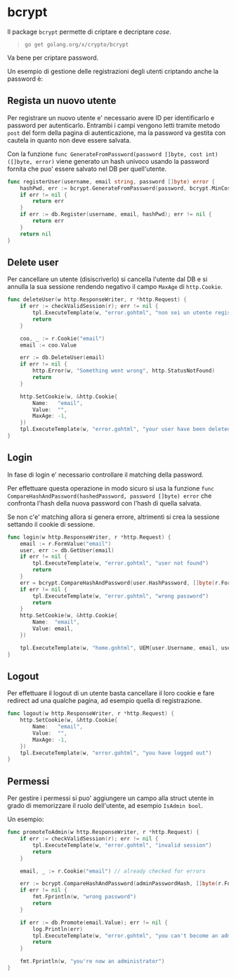 # bcrypt

Il package `bcrypt` permette di criptare e decriptare *cose*.

> `go get golang.org/x/crypto/bcrypt`

Va bene per criptare password.

Un esempio di gestione delle registrazioni degli utenti criptando anche la password è:

## Regista un nuovo utente

Per registrare un nuovo utente e' necessario avere ID per identificarlo e password per autenticarlo. Entrambi i campi vengono letti tramite metodo `post` del form della pagina di autenticazione, ma la password va gestita con cautela in quanto non deve essere salvata.

Con la funzione `func GenerateFromPassword(password []byte, cost int) ([]byte, error)` viene generato un hash univoco usando la password fornita che puo' essere salvato nel DB per quell'utente.

```Go
func registerUser(username, email string, password []byte) error {
    hashPwd, err := bcrypt.GenerateFromPassword(password, bcrypt.MinCost)
    if err != nil {
        return err
    }
    if err := db.Register(username, email, hashPwd); err != nil {
        return err
    }
    return nil
}
```

## Delete user

Per cancellare un utente (disiscriverlo) si cancella l'utente dal DB e si annulla la sua sessione rendendo negativo il campo `MaxAge` di `http.Cookie`.

```Go
func deleteUser(w http.ResponseWriter, r *http.Request) {
    if err := checkValidSession(r); err != nil {
        tpl.ExecuteTemplate(w, "error.gohtml", "non sei un utente registrato")
        return
    }

    coo, _ := r.Cookie("email")
    email := coo.Value

    err := db.DeleteUser(email)
    if err != nil {
        http.Error(w, "Something went wrong", http.StatusNotFound)
        return
    }

    http.SetCookie(w, &http.Cookie{
        Name:   "email",
        Value:  "",
        MaxAge: -1,
    })
    tpl.ExecuteTemplate(w, "error.gohtml", "your user have been deleted from our database")
}
```

## Login

In fase di login e' necessario controllare il matching della password.

Per effettuare questa operazione in modo sicuro si usa la funzione `func CompareHashAndPassword(hashedPassword, password []byte) error` che confronta l'hash della nuova password con l'hash di quella salvata.

Se non c'e' matching allora si genera errore, altrimenti si crea la sessione settando il cookie di sessione.

```Go
func login(w http.ResponseWriter, r *http.Request) {
    email := r.FormValue("email")
    user, err := db.GetUser(email)
    if err != nil {
        tpl.ExecuteTemplate(w, "error.gohtml", "user not found")
        return
    }
    err = bcrypt.CompareHashAndPassword(user.HashPassword, []byte(r.FormValue("password")))
    if err != nil {
        tpl.ExecuteTemplate(w, "error.gohtml", "wrong password")
        return
    }
    http.SetCookie(w, &http.Cookie{
        Name:  "email",
        Value: email,
    })

    tpl.ExecuteTemplate(w, "home.gohtml", UEM{user.Username, email, user.Message})
}
```

## Logout

Per effettuare il logout di un utente basta cancellare il loro cookie e fare redirect ad una qualche pagina, ad esempio quella di registrazione.

```Go
func logout(w http.ResponseWriter, r *http.Request) {
    http.SetCookie(w, &http.Cookie{
        Name:   "email",
        Value:  "",
        MaxAge: -1,
    })
    tpl.ExecuteTemplate(w, "error.gohtml", "you have logged out")
}
```

## Permessi

Per gestire i permessi si puo' aggiungere un campo alla struct utente in grado di memorizzare il ruolo dell'utente, ad esempio `IsAdmin bool`.

Un esempio:

```Go
func promoteToAdmin(w http.ResponseWriter, r *http.Request) {
    if err := checkValidSession(r); err != nil {
        tpl.ExecuteTemplate(w, "error.gohtml", "invalid session")
        return
    }

    email, _ := r.Cookie("email") // already checked for errors

    err := bcrypt.CompareHashAndPassword(adminPasswordHash, []byte(r.FormValue("password")))
    if err != nil {
        fmt.Fprintln(w, "wrong password")
        return
    }

    if err := db.Promote(email.Value); err != nil {
        log.Println(err)
        tpl.ExecuteTemplate(w, "error.gohtml", "you can't become an admin")
        return
    }

    fmt.Fprintln(w, "you're now an administrator")
}
```
